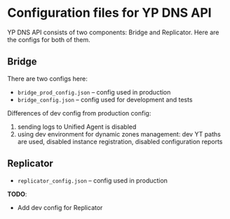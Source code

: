 # Configuration files for YP DNS API

YP DNS API consists of two components: Bridge and Replicator. Here are the configs for both of them.

## Bridge
There are two configs here:
- `bridge_prod_config.json` – config used in production
- `bridge_config.json` – config used for development and tests

Differences of dev config from production config:
1. sending logs to Unified Agent is disabled
2. using dev environment for dynamic zones management: dev YT paths are used, disabled instance registration, disabled configuration reports

## Replicator
- `replicator_config.json` – config used in production

**TODO**:
- Add dev config for Replicator
